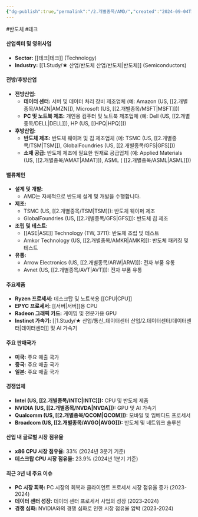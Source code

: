 ```yaml
---
{"dg-publish":true,"permalink":"/2.개별종목/AMD/","created":"2024-09-04T13:33:37.310+09:00","updated":"2025-06-03T20:05:57.609+09:00"}
---
```


#반도체 #테크 

#### 산업섹터 및 영위사업

- **Sector:** [[테크\|테크]] (Technology)
- **Industry:** [[1.Study/★ 산업/반도체 산업/반도체\|반도체]] (Semiconductors)

#### 전방/후방산업

- **전방산업:**
    - **데이터 센터:** 서버 및 데이터 처리 장비 제조업체 (예: Amazon (US, [[2.개별종목/AMZN\|AMZN]]), Microsoft (US, [[2.개별종목/MSFT\|MSFT]]))
    - **PC 및 노트북 제조:** 개인용 컴퓨터 및 노트북 제조업체 (예: Dell (US, [[2.개별종목/DELL\|DELL]]), HP (US, [[HPQ\|HPQ]]))
- **후방산업:**
    - **반도체 제조:** 반도체 웨이퍼 및 칩 제조업체 (예: TSMC (US, [[2.개별종목/TSM\|TSM]]), GlobalFoundries (US, [[2.개별종목/GFS\|GFS]]))
    - **소재 공급:** 반도체 제조에 필요한 원재료 공급업체 (예: Applied Materials (US, [[2.개별종목/AMAT\|AMAT]]), ASML ( [[2.개별종목/ASML\|ASML]]))

#### 밸류체인

- **설계 및 개발:**
    - AMD는 자체적으로 반도체 설계 및 개발을 수행합니다.
- **제조:**
    - TSMC (US, [[2.개별종목/TSM\|TSM]]): 반도체 웨이퍼 제조
    - GlobalFoundries (US, [[2.개별종목/GFS\|GFS]]): 반도체 칩 제조
- **조립 및 테스트:**
    - [[ASE\|ASE]] Technology (TW, 3711): 반도체 조립 및 테스트
    - Amkor Technology (US, [[2.개별종목/AMKR\|AMKR]]): 반도체 패키징 및 테스트
- **유통:**
    - Arrow Electronics (US, [[2.개별종목/ARW\|ARW]]): 전자 부품 유통
    - Avnet (US, [[2.개별종목/AVT\|AVT]]): 전자 부품 유통

#### 주요제품

- **Ryzen 프로세서:** 데스크탑 및 노트북용 [[CPU\|CPU]]
- **EPYC 프로세서:** [[서버\|서버]]용 CPU
- **Radeon 그래픽 카드:** 게이밍 및 전문가용 GPU
- **Instinct 가속기:** [[1.Study/★ 산업/통신_데이터센터 산업/2.데이터센터/데이터센터\|데이터센터]] 및 AI 가속기

#### 주요 판매국가

- **미국:** 주요 매출 국가
- **중국:** 주요 매출 국가
- **일본:** 주요 매출 국가

#### 경쟁업체

- **Intel (US, [[2.개별종목/INTC\|INTC]]):** CPU 및 반도체 제품
- **NVIDIA (US, [[2.개별종목/NVDA\|NVDA]]):** GPU 및 AI 가속기
- **Qualcomm (US, [[2.개별종목/QCOM\|QCOM]]):** 모바일 및 임베디드 프로세서
- **Broadcom (US, [[2.개별종목/AVGO\|AVGO]]):** 반도체 및 네트워크 솔루션

#### 산업 내 글로벌 시장 점유율

- **x86 CPU 시장 점유율:** 33% (2024년 3분기 기준)
- **데스크탑 CPU 시장 점유율:** 23.9% (2024년 1분기 기준)

#### 최근 3년 내 주요 이슈

- **PC 시장 회복:** PC 시장의 회복과 클라이언트 프로세서 시장 점유율 증가 (2023-2024)
- **데이터 센터 성장:** 데이터 센터 프로세서 사업의 성장 (2023-2024)
- **경쟁 심화:** NVIDIA와의 경쟁 심화로 인한 시장 점유율 압박 (2023-2024)